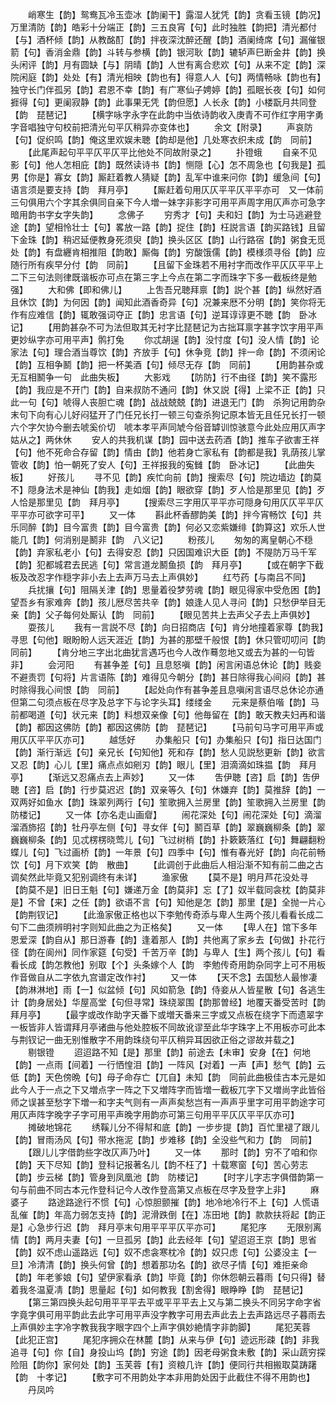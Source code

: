 <!-- { "loadSidebar": true } -->
　　峭寒生【韵】鸳鸯瓦冷玉壶冰【韵阑干】露湿人犹凭【韵】贪看玉镜【韵况】万里清防【韵】皓彩十分端正【韵】三五良宵【句】此时独胜【韵把】清光都付【与】酒杯倾【韵】从教酩酊【韵】拌夜深沈醉还醒【韵】酒阑绮席【句】漏催银箭【句】香消金鼎【韵】斗转与参横【韵】银河耿【韵】辘轳声巳断金井【韵】换头闲评【韵】月有圆缺【与】阴晴【韵】人世有离合悲欢【句】从来不定【韵】深院闲庭【韵】处处【有】清光相映【韵也有】得意人人【句】两情畅咏【韵也有】独守长门伴孤另【韵】君恩不幸【韵】有广寒仙子娉婷【韵】孤眠长夜【句】如何捱得【句】更阑寂静【韵】此事果无凭【韵但愿】人长永【韵】小楼翫月共同登【韵　琵琶记】
　　【横字咏字永字在此韵中当依诗韵收入庚青不可作红字用字勇字音唱独守句校前把清光句平仄稍异亦变体也】
　　余文【附录】
　　声哀防【句】促织鸣【韵】俺这里欢娱未聴【韵却是他】几处寒衣织未成【韵　同前】
　　【此尾声起句平平仄平仄平比他处不同故附录之】
　　扑镫蛾
　　自亲不见影【句】他人怎相庇【韵】既然读诗书【韵】恻隠【心】怎不周急也【句我是】孤男【你是】寡女【韵】厮赶着教人猜疑【韵】乱军中谁来问你【韵】缓急间【句】语言须是要支持【韵　拜月亭】
　　【厮赶着句用仄仄平平仄平平亦可　又一体前三句俱用六个字其余俱同自亲下今人増一妹字非影字可用平声周字用仄声亦可急字暗用韵书字女字失韵】
　　念佛子
　　穷秀才【句】夫和妇【韵】为士马逃避登途【韵】望相怜壮士【句】畧放一路【韵】捉住【韵】枉説言语【韵买路钱】且留下金珠【韵】稍迟延便教身死须臾【韵】换头区区【韵】山行路宿【韵】粥食无觅处【韵】有盘纒肯相推阻【韵敢】厮侮【韵】穷酸饿儒【韵】模様须寻俗【韵】应随行所有疾早分付【韵　同前】
　　【且留下金珠若不用衬字而改作平仄仄平平上二下三句法则律既谐板亦可点在第三字上今点在第二字而珠字下多一截板终是勉强】
　　大和佛【即和佛儿】
　　上吿吾兄聴拜禀【韵】説个甚【韵】纵然好酒且休饮【韵】为何因【韵】闻知此酒香奇异【句】况兼来厯不分明【韵】笑你将无作有应难信【韵】辄敢强词夺正【韵】忠言语【句】逆耳谆谆更不聴【韵　卧冰记】
　　【用韵甚杂不可为法但取其无衬字比琵琶记为古拙耳禀字甚字饮字用平声更妙纵字亦可用平声】鹘打兔
　　你忒胡逞【韵】没忖度【句】没人情【韵】论家法【句】理合酒当尊饮【韵】齐放手【句】休争竞【韵】拌一命【韵】不须闲论【韵】互相争鬭【韵】把一杯美酒【句】倾尽无存【韵　同前】
　　【用韵甚杂或无互相鬭争一句　此曲失板】
　　大影戏
　　【防防】行不由径【韵】笑不露形【韵】我应是不开门【韵】自来叔防不通问【韵】休又説【得】上梁不正【韵】只此一句【句】唬得人丧胆亡魂【韵】战战兢兢【韵】进退无门【韵　杀狗记用韵杂末句下向有心儿好闷猛开了门任兄长打一顿三句查杀狗记原本皆无且任兄长打一顿六个字欠协今删去唬奚价切　唬本孝平声同虓今俗音罅训惊骇意今此处应用仄声字姑从之】两休休
　　安人的共我机谋【韵】园中送去药酒【韵】推车子欲害王祥【句】他不死命合存留【韵】情由【韵】他若身亡家私有【韵都是我】乳荫孩儿掌管收【韵】怕一朝死了安人【句】王祥报我的寃雠【韵　卧冰记】
　　【此曲失板】
　　好孩儿
　　寻不见【韵】疾忙向前【韵】搜索尽【句】院边墙边【韵莫不】隠身法术是神仙【韵我】走如烟【韵】眼欲穿【韵】歹人恰是那里见【韵】歹人恰是那里见【韵　拜月亭】
　　【搜索尽三字用仄平平亦可隠身句用仄仄平平仄平平亦可欲字可平】
　　又一体
　　斟此杯香醪韵美【韵】拌今宵畅饮【句】共乐同醉【韵】目今富贵【韵】目今富贵【韵】何必又恋紫嫌绯【韵算这】欢乐人世能几【韵】何消别是鬭非【韵　八义记】
　　粉孩儿
　　匆匆的离皇朝心不穏【韵】弃家私老小【句】去得安忍【韵】只因国难识大臣【韵】不隄防万马千军【韵】犯都城君去民逃【句】常言道龙鬭鱼损【韵　拜月亭】
　　【或在朝字下截板及改忍字作穏字非小去上去声万马去上声俱妙】
　　红芍药【与南吕不同】
　　兵扰攘【句】阻隔关津【韵】思量着役梦劳魂【韵】眼见得家中受危困【韵】望吾乡有家难奔【韵】孩儿厯尽苦共辛【韵】娘逢人见人寻问【韵】只愁伊举目无亲【韵】父子每何处厮认【韵　同前】
　　【眼见苦共上去声父子去上声俱妙】
　　耍孩儿
　　我有一言説不尽【韵】向日招商店【句】肯分地撞着家尊【韵我】寻思【句他】眼盼盼人远天涯近【韵】为甚的那壁千般恨【韵】休只管叨叨问【韵　同前】
　　【肯分地三字出北曲犹言遇巧也今人改作蓦忽地又或去为甚的一句皆非】
　　会河阳
　　有甚争差【句】且息怒嗔【韵】闲言闲语总休论【韵】贱妾不避责罚【句将】片言语陈【韵】难得见今朝分【韵】甚日除得我心间闷【韵】甚时除得我心间恨【韵　同前】
　　【起处向作有甚争差且息嗔闲言语尽总休论亦通但第二句须点板在尽字及总字下与论字头耳】缕缕金
　　元来是蔡伯喈【韵】马前都喝道【句】状元来【韵】料想双亲像【句】他毎留在【韵】敢天教夫妇再和谐【韵】都因这佛防【韵】都因这佛防【韵　琵琶记】
　　【马前句马字可用平声或用仄仄平平仄亦可】
　　越恁好
　　办集船只【句】办集船只【句】指日达国门【韵】渐行渐远【句】亲兄长【句知他】死和存【韵】愁人见説愁更新【韵】欲言又忍【韵】心儿【里】痛点点如剜刃【韵】眼儿【里】泪滴滴如珠揾【韵　拜月亭】
　　【渐远又忍痛点去上声妙】
　　又一体
　　吿伊聴【咨】启【韵】吿伊聴【咨】启【韵】行步莫迟迟【韵】双亲等久【句】休嫌弃【韵】莫推辞【韵】一双两好如鱼水【韵】珠翠列两行【句】笙歌拥入兰房里【韵】笙歌拥入兰房里【韵　防楼记】
　　又一体【亦名走山画睂】
　　闹花深处【句】闹花深处【句】滴溜溜酒斾招【韵】牡丹亭左侧【句】寻女伴【句】鬭百草【韵】翠巍巍柳条【韵】翠巍巍柳条【韵】见忒楞楞晓莺儿【句】飞过树梢【韵】扑簌簌落红【句】舞翩翻粉蝶儿【句】飞过画桥【韵】一年景【句】四季中【句】惟有春光好【韵】向花前畅饮【句】月下欢笑【韵　散曲】
　　【此调创于此曲后人相沿渐不知有前二曲之古调矣然此毕竟又犯别调终有未详】
　　渔家傲
　　【莫不是】明月芦花没处寻【韵莫不是】旧日王魁【句】嫌递万金【韵莫非】忘【了】奴半载同衾枕【韵莫非是】不曾【来】之任【韵】欲语不言【句】知他是怎【韵】那里【是】全抛一片心【韵荆钗记】
　　【此渔家傲正格也以下李勉传奇添与卑人生两个孩儿看看长成二句下二曲须辨明衬字则知此曲之为正格矣】
　　又一体
　　【卑人在】馆下多年恩爱深【韵自从】那日游春【韵】逢着那人【韵】共他离了家乡去【句做】扑花行径【韵在阆州】同作家筵【句受】千苦万辛【韵】与卑人【生】两个孩儿【句】看看长成【韵怎教他】别取【个】头条嫁个人【韵　李勉传奇用韵杂同字上可不用板作音做自从二字依九宫谱定改作衬】
　　又一体
　　【天不念】去国愁人最惨凄【韵淋淋地】雨【一】似盆倾【句】风如箭急【韵】侍妾从人皆星散【句】各逃生计【韵身居处】华屋高堂【句但寻常】珠绕翠围【韵那曽经】地覆天番受苦时【韵　拜月亭】
　　【最字或改作助字天番下或増天番来三字或又点板在绕字下而遗翠字一板皆非人皆谓拜月亭诸曲与他处腔板不同故讹谬至此华字珠字上不用板亦可此本与荆钗记一曲无别惟散字不用韵珠绕句平仄稍异耳因欲正俗之谬故并载之】
　　剔银镫
　　迢迢路不知【是】那里【韵】前途去【未审】安身【在】何地【韵】一点雨【间着】一行恓惶泪【韵】一阵风【对着】一声【声】愁气【韵】云低【韵】天色傍晩【句】母子命存亡【兀自】未知【韵　同前此曲极佳古本元是如此今人于一点之下又増点字一阵之下又増阵字而皆増一截板兀字下又増尚字此皆俗师之误甚至愁字下増一和字夫气则有一声声矣愁岂有一声声乎里字可用平韵途字可用仄声阵字晚字子字可用平声晚字用韵亦可第三句用平平仄仄平平仄亦可】
　　摊破地锦花
　　绣鞵儿分不得幇和底【韵】一步步提【韵】百忙里褪了跟儿【韵】冒雨汤风【句】带水拖泥【韵】步难移【韵】全没些气和力【韵　同前】
　　【跟儿儿字借韵些字改仄声乃叶】
　　又一体
　　那时【韵】穷不了咱和你【韵】天下尽知【韵】登科记报著名儿【韵不枉了】十载寒窗【句】苦心劳志【韵】步云梯【韵】管身到凤凰池【韵　防楼记】
　　【时字儿字志字俱借韵第一句与前曲不同古本元作登科记今人改作登高第又点板在尽字及登字上非】
　　麻婆子
　　路途路途行不惯【句】心惊胆颤摧【韵】地冷地冷行不上【句】人慌语乱催【韵】年高力弱怎支持【韵】泥滑跌倒【在】冻田地【韵】款款扶将起【韵正是】心急步行迟【韵　拜月亭末句用平平平仄平亦可】
　　尾犯序
　　无限别离情【韵】两月夫妻【句】一旦孤另【韵】此去经年【句】望迢迢王京【韵】思省【韵】奴不虑山遥路远【句】奴不虑衾寒枕冷【韵】奴只虑【句】公婆没主【一旦】冷清清【韵】换头何曾【韵】想着那功名【韵】欲尽子情【句】难拒亲命【韵】年老爹娘【句】望伊家看承【韵】毕竟【韵】你休怨朝云暮雨【句只得】替着我冬温夏凊【韵】思量起【句】如何教我【割舍得】眼睁睁【韵　琵琶记】
　　【第三第四换头起句用平平平去平或平平平去上又与第二换头不同另字命字省字竟字俱可用平韵此去此字可用平声没字教字可用去声此去上去声路远尽子暮雨去上声俱妙主字冷字教我我字眼字四个上声字俱妙絶情字非韵脚】
　　尾犯芙蓉【此犯正宫】
　　尾犯序拥众在林麓【韵】从来与伊【句】迹远形疎【韵】非我追寻【句】你【自】身投山坞【韵】穷途【韵】因老母粥食未敷【韵】采山蔬穷探险阻【韵你】家何处【韵】玉芙蓉【有】资粮几许【韵】便同行共相搬取莫踌躇【韵　十孝记】
　　【敷字可不用韵处字本非用韵处因于此截住不得不用韵也】
　　丹凤吟
